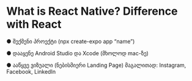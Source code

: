 # What is React Native? Difference with React

● შექმენი პროექტი (npx create-expo app “name”)

● დააყენე Android Studio და Xcode (მხოლოდ mac-ზე)

● ააწყვე ვიზუალი (ნებისმიერი Landing Page) მაგალითად: Instagram, Facebook, LinkedIn
